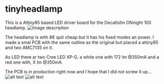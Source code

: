 # tinyheadlamp
This is a Attiny85 based LED driver board for the Decatlohn ONnight 100 headlamp.
![Image description](https://contents.mediadecathlon.com/p1161849/k$55a1a0cce9f8a70dd377cac8390f96f7/sq/Stirnlampe+ONnight100+blau+80+Lumen+Trekking.webp?f=400x400)

The headlamp is with 8€ quit cheap but it has his fixed modes an power.
I made a smal PCB with the same outline as the original but placed a attiny85 and two AMC7135 on it.

As LED there ar two Cree LED XP-G, a white one with 172 lm @350mA and a red one with, X lm @350mA.

The PCB is in production right now and I hope that I did not screw it up...
![alt text](https://raw.githubusercontent.com/louisfrederic/tinyheadlamp/PCB/Front.png)
![alt text](https://raw.githubusercontent.com/louisfrederic/tinyheadlamp/PCB/Back.png)
